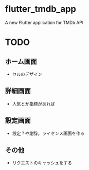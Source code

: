 # flutter_tmdb_app

A new Flutter application for TMDb API

# TODO

## ホーム画面

- セルのデザイン


## 詳細画面


- 人気とか指標があれば


## 設定画面

- 設定？や謝辞，ライセンス画面を作る

## その他

- リクエストのキャッシュをする